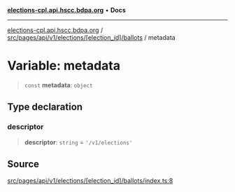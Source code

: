 [**elections-cpl.api.hscc.bdpa.org**](../../../../../../../../README.md) • **Docs**

***

[elections-cpl.api.hscc.bdpa.org](../../../../../../../../README.md) / [src/pages/api/v1/elections/\[election\_id\]/ballots](../README.md) / metadata

# Variable: metadata

> `const` **metadata**: `object`

## Type declaration

### descriptor

> **descriptor**: `string` = `'/v1/elections'`

## Source

[src/pages/api/v1/elections/\[election\_id\]/ballots/index.ts:8](https://github.com/nhscc/elections_cpl.api.hscc.bdpa.org/blob/46ed5b306a3fd199be2bd28706c3da03542c6da3/src/pages/api/v1/elections/[election_id]/ballots/index.ts#L8)
